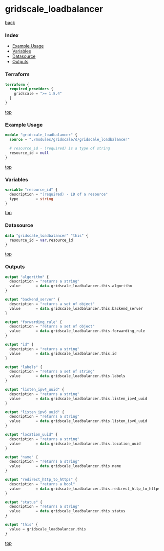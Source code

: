 # gridscale_loadbalancer

[back](../gridscale.md)

### Index

- [Example Usage](#example-usage)
- [Variables](#variables)
- [Datasource](#datasource)
- [Outputs](#outputs)

### Terraform

```terraform
terraform {
  required_providers {
    gridscale = ">= 1.8.4"
  }
}
```

[top](#index)

### Example Usage

```terraform
module "gridscale_loadbalancer" {
  source = "./modules/gridscale/d/gridscale_loadbalancer"

  # resource_id - (required) is a type of string
  resource_id = null
}
```

[top](#index)

### Variables

```terraform
variable "resource_id" {
  description = "(required) - ID of a resource"
  type        = string
}
```

[top](#index)

### Datasource

```terraform
data "gridscale_loadbalancer" "this" {
  resource_id = var.resource_id
}
```

[top](#index)

### Outputs

```terraform
output "algorithm" {
  description = "returns a string"
  value       = data.gridscale_loadbalancer.this.algorithm
}

output "backend_server" {
  description = "returns a set of object"
  value       = data.gridscale_loadbalancer.this.backend_server
}

output "forwarding_rule" {
  description = "returns a set of object"
  value       = data.gridscale_loadbalancer.this.forwarding_rule
}

output "id" {
  description = "returns a string"
  value       = data.gridscale_loadbalancer.this.id
}

output "labels" {
  description = "returns a set of string"
  value       = data.gridscale_loadbalancer.this.labels
}

output "listen_ipv4_uuid" {
  description = "returns a string"
  value       = data.gridscale_loadbalancer.this.listen_ipv4_uuid
}

output "listen_ipv6_uuid" {
  description = "returns a string"
  value       = data.gridscale_loadbalancer.this.listen_ipv6_uuid
}

output "location_uuid" {
  description = "returns a string"
  value       = data.gridscale_loadbalancer.this.location_uuid
}

output "name" {
  description = "returns a string"
  value       = data.gridscale_loadbalancer.this.name
}

output "redirect_http_to_https" {
  description = "returns a bool"
  value       = data.gridscale_loadbalancer.this.redirect_http_to_https
}

output "status" {
  description = "returns a string"
  value       = data.gridscale_loadbalancer.this.status
}

output "this" {
  value = gridscale_loadbalancer.this
}
```

[top](#index)